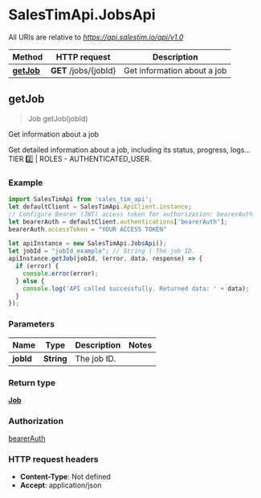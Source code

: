 # SalesTimApi.JobsApi

All URIs are relative to *https://api.salestim.io/api/v1.0*

Method | HTTP request | Description
------------- | ------------- | -------------
[**getJob**](JobsApi.md#getJob) | **GET** /jobs/{jobId} | Get information about a job



## getJob

> Job getJob(jobId)

Get information about a job

Get detailed information about a job, including its status, progress, logs... TIER 2️⃣ | ROLES - AUTHENTICATED_USER.

### Example

```javascript
import SalesTimApi from 'sales_tim_api';
let defaultClient = SalesTimApi.ApiClient.instance;
// Configure Bearer (JWT) access token for authorization: bearerAuth
let bearerAuth = defaultClient.authentications['bearerAuth'];
bearerAuth.accessToken = "YOUR ACCESS TOKEN"

let apiInstance = new SalesTimApi.JobsApi();
let jobId = "jobId_example"; // String | The job ID.
apiInstance.getJob(jobId, (error, data, response) => {
  if (error) {
    console.error(error);
  } else {
    console.log('API called successfully. Returned data: ' + data);
  }
});
```

### Parameters


Name | Type | Description  | Notes
------------- | ------------- | ------------- | -------------
 **jobId** | **String**| The job ID. | 

### Return type

[**Job**](Job.md)

### Authorization

[bearerAuth](../README.md#bearerAuth)

### HTTP request headers

- **Content-Type**: Not defined
- **Accept**: application/json

